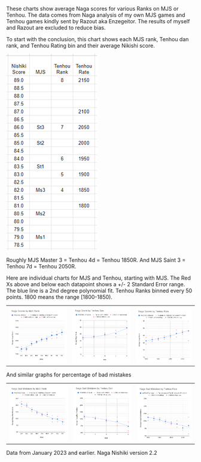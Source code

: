 These charts show average Naga scores for various Ranks on MJS or Tenhou. The data comes from Naga analysis of my own MJS games and Tenhou games kindly sent by Razout aka Enzegeitor. The results of myself and Razout are excluded to reduce bias.

To start with the conclusion, this chart shows each MJS rank, Tenhou dan rank, and Tenhou Rating bin and their average Nikishi score.

<kbd><img src="media/Score_vs_MJS_and_Tenhou.png"/></kbd>

Roughly MJS Master 3 = Tenhou 4d = Tenhou 1850R. And MJS Saint 3 = Tenhou 7d = Tenhou 2050R. 

Here are individual charts for MJS and Tenhou, starting with MJS. The Red Xs above and below each datapoint shows a +/- 2 Standard Error range. The blue line is a 2nd degree polynomial fit. Tenhou Ranks binned every 50 points. 1800 means the range \[1800-1850\).

|   |   |  |
| :---: | :---: | :---: |
| <kbd><img src="media/Naga Scores by MJS Rank.png"/></kbd> | <kbd><img src="media/Naga Scores by Tenhou Dan.png"/></kbd> | <kbd><img src="media/Naga Scores by Tenhou Rate.png"/></kbd> |

And similar graphs for percentage of bad mistakes

| | | |
| :---: | :---: | :---: |
| <kbd><img src="media/Naga Bad Mistakes by MJS Rank.png"/></kbd> | <kbd><img src="media/Naga Bad Mistakes by Tenhou Dan.png"/></kbd> | <kbd><img src="media/Naga Bad Mistakes by Tenhou Rate.png"/></kbd>

Data from January 2023 and earlier. Naga Nishiki version 2.2